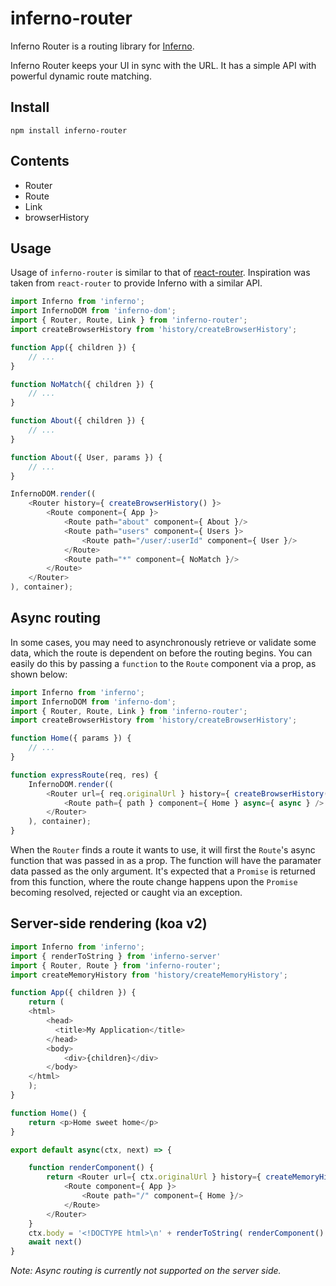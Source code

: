 # inferno-router

Inferno Router is a routing library for [Inferno](https://github.com/trueadm/inferno).

Inferno Router keeps your UI in sync with the URL. It has a simple API with powerful dynamic route matching.

## Install

```
npm install inferno-router
```

## Contents

* Router
* Route
* Link
* browserHistory

## Usage

Usage of `inferno-router` is similar to that of [react-router](https://github.com/reactjs/react-router). 
Inspiration was taken from `react-router` to provide Inferno with a similar API. 

```js
import Inferno from 'inferno';
import InfernoDOM from 'inferno-dom';
import { Router, Route, Link } from 'inferno-router';
import createBrowserHistory from 'history/createBrowserHistory';

function App({ children }) {
	// ...
}

function NoMatch({ children }) {
	// ...
}

function About({ children }) {
	// ...
}

function About({ User, params }) {
	// ...
}

InfernoDOM.render((
	<Router history={ createBrowserHistory() }>
		<Route component={ App }>
			<Route path="about" component={ About }/>
			<Route path="users" component={ Users }>
				<Route path="/user/:userId" component={ User }/>
			</Route>
			<Route path="*" component={ NoMatch }/>
		</Route>
	</Router>
), container);
```

## Async routing

In some cases, you may need to asynchronously retrieve or validate some data, which the route is dependent on before the routing begins.
You can easily do this by passing a `function` to the `Route` component via a prop, as shown below:

```js
import Inferno from 'inferno';
import InfernoDOM from 'inferno-dom';
import { Router, Route, Link } from 'inferno-router';
import createBrowserHistory from 'history/createBrowserHistory';

function Home({ params }) {
	// ...
}

function expressRoute(req, res) {
    InfernoDOM.render((
        <Router url={ req.originalUrl } history={ createBrowserHistory() }>
            <Route path={ path } component={ Home } async={ async } />
        </Router>
    ), container);
}
```

When the `Router` finds a route it wants to use, it will first the `Route`'s async function that was passed in as a prop. The function will
have the paramater data passed as the only argument. It's expected that a `Promise` is returned from this function, where the route change
happens upon the `Promise` becoming resolved, rejected or caught via an exception.

## Server-side rendering (koa v2)

```js
import Inferno from 'inferno';
import { renderToString } from 'inferno-server'
import { Router, Route } from 'inferno-router';
import createMemoryHistory from 'history/createMemoryHistory';

function App({ children }) {
	return (
	<html>
        <head>
          <title>My Application</title>
        </head>
        <body>
            <div>{children}</div>
        </body>
    </html>
    );
}

function Home() {
	return <p>Home sweet home</p>
}

export default async(ctx, next) => {

    function renderComponent() {
        return <Router url={ ctx.originalUrl } history={ createMemoryHistory() }>
            <Route component={ App }>
                <Route path="/" component={ Home }/>
            </Route>
        </Router>
    }
    ctx.body = '<!DOCTYPE html>\n' + renderToString( renderComponent() )
    await next()
}
```

_Note: Async routing is currently not supported on the server side._
